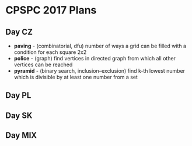CPSPC 2017 Plans
================

Day CZ
------

  * **paving** - (combinatorial, dfu) number of ways a grid can be filled with a condition for each square 2x2
  * **police** - (graph) find vertices in directed graph from which all other vertices can be reached
  * **pyramid** - (binary search, inclusion–exclusion) find k-th lowest number which is divisible by at least one number from a set


Day PL
------


Day SK
------


Day MIX
-------
